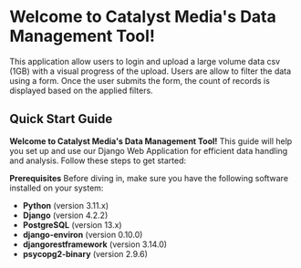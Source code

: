 # Welcome to Catalyst Media's Data Management Tool!
This application allow users to login and upload a large volume data csv (1GB) with a visual
progress of the upload.
Users are allow to filter the data using a form. 
Once the user submits the form,  the count of records is displayed based on the applied filters.

## Quick Start Guide

**Welcome to Catalyst Media's Data Management Tool!** This guide will help you set up and use our Django Web Application for efficient data handling and analysis. Follow these steps to get started:

**Prerequisites**
Before diving in, make sure you have the following software installed on your system:

- **Python** (version 3.11.x)
- **Django** (version 4.2.2)
- **PostgreSQL** (version 13.x)
- **django-environ** (version 0.10.0)
- **djangorestframework** (version 3.14.0)
- **psycopg2-binary** (version 2.9.6)

